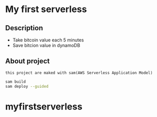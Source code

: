 # My first serverless

## Description
- Take bitcoin value each 5 minutes
- Save bitcion value in dynamoDB

## About project
    this project are maked with sam(AWS Serverless Application Model)

```bash
sam build
sam deploy --guided
```
# myfirstserverless
